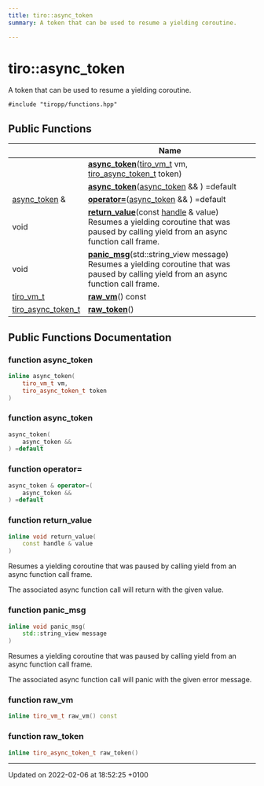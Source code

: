```yaml
---
title: tiro::async_token
summary: A token that can be used to resume a yielding coroutine. 

---
```


# tiro::async_token



A token that can be used to resume a yielding coroutine. 


`#include "tiropp/functions.hpp"`

## Public Functions

|                | Name           |
| -------------- | -------------- |
| | **[async_token](/docs/api/classes/classtiro_1_1async__token#function-async-token)**([tiro&#95;vm&#95;t](/docs/api/files/def&#95;8h#typedef-tiro-vm-t) vm, [tiro&#95;async&#95;token&#95;t](/docs/api/files/def&#95;8h#typedef-tiro-async-token-t) token) |
| | **[async_token](/docs/api/classes/classtiro_1_1async__token#function-async-token)**([async&#95;token](/docs/api/classes/classtiro&#95;1&#95;1async&#95;&#95;token) && ) =default |
| [async_token](/docs/api/classes/classtiro_1_1async__token) & | **[operator=](/docs/api/classes/classtiro_1_1async__token#function-operator=)**([async&#95;token](/docs/api/classes/classtiro&#95;1&#95;1async&#95;&#95;token) && ) =default |
| void | **[return_value](/docs/api/classes/classtiro_1_1async__token#function-return-value)**(const [handle](/docs/api/classes/classtiro&#95;1&#95;1handle) & value)<br>Resumes a yielding coroutine that was paused by calling yield from an async function call frame.  |
| void | **[panic_msg](/docs/api/classes/classtiro_1_1async__token#function-panic-msg)**(std::string&#95;view message)<br>Resumes a yielding coroutine that was paused by calling yield from an async function call frame.  |
| [tiro_vm_t](/docs/api/files/def_8h#typedef-tiro-vm-t) | **[raw_vm](/docs/api/classes/classtiro_1_1async__token#function-raw-vm)**() const |
| [tiro_async_token_t](/docs/api/files/def_8h#typedef-tiro-async-token-t) | **[raw_token](/docs/api/classes/classtiro_1_1async__token#function-raw-token)**() |

## Public Functions Documentation

### function async_token

```cpp
inline async_token(
    tiro_vm_t vm,
    tiro_async_token_t token
)
```


### function async_token

```cpp
async_token(
    async_token && 
) =default
```


### function operator=

```cpp
async_token & operator=(
    async_token && 
) =default
```


### function return_value

```cpp
inline void return_value(
    const handle & value
)
```

Resumes a yielding coroutine that was paused by calling yield from an async function call frame. 

The associated async function call will return with the given value. 


### function panic_msg

```cpp
inline void panic_msg(
    std::string_view message
)
```

Resumes a yielding coroutine that was paused by calling yield from an async function call frame. 

The associated async function call will panic with the given error message. 


### function raw_vm

```cpp
inline tiro_vm_t raw_vm() const
```


### function raw_token

```cpp
inline tiro_async_token_t raw_token()
```


-------------------------------

Updated on 2022-02-06 at 18:52:25 +0100